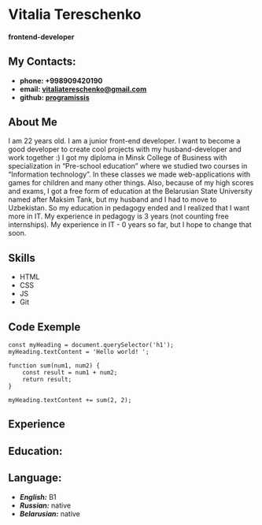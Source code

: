 # Vitalia Tereschenko

#### frontend-developer

## My Contacts:

- **phone: +998909420190**
- **email: vitaliatereschenko@gmail.com**
- **github: [programissis](https://github.com/programissis)**

## About Me
I am 22 years old. I am a junior front-end developer. I want to become a good developer to create cool projects with my husband-developer and work together :) I got my diploma in Minsk College of Business with specialization in “Pre-school education” where we studied two courses in “Information technology”. In these classes we made web-applications with games for children and many other things. Also, because of my high scores and exams, I got a free form of education at the Belarusian State University named after Maksim Tank, but my husband and I had to move to Uzbekistan. So my education in pedagogy ended and I realized that I want more in IT. My experience in pedagogy is 3 years (not counting free internships). My experience in IT - 0 years so far, but I hope to change that soon.
## Skills
- HTML
- CSS
- JS
- Git
## Code Exemple
```
const myHeading = document.querySelector('h1');
myHeading.textContent = 'Hello world! ';

function sum(num1, num2) {
    const result = num1 + num2;
    return result;
}

myHeading.textContent += sum(2, 2);
```
## Experience
## Education:
## Language: 
- ***English:*** B1
- ***Russian:*** native
- ***Belarusian:*** native
